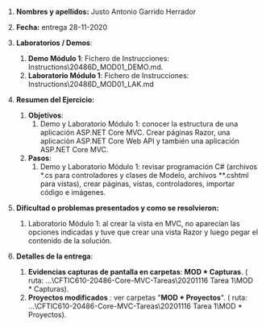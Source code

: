 1. **Nombres y apellidos:** Justo Antonio Garrido Herrador
2. **Fecha:** entrega 28-11-2020
3. **Laboratorios / Demos**: 
   
      1. **Demo Módulo 1**: Fichero de Instrucciones: Instructions\20486D_MOD01_DEMO.md. 
      2. **Laboratorio Módulo 1**: Fichero de Instrucciones: Instructions\20486D_MOD01_LAK.md
4. **Resumen del Ejercicio:**
      1. **Objetivos**: 
         1. Demo y Laboratorio Módulo 1: conocer la estructura de una aplicación ASP.NET Core MVC. Crear páginas Razor, una aplicación ASP.NET Core Web API y también una aplicación ASP.NET Core MVC.
      2. **Pasos**: 
            1. Demo y Laboratorio Módulo 1: revisar programación C# (archivos *.cs para controladores y clases de Modelo, archivos **.cshtml para vistas), crear páginas, vistas, controladores, importar código e imágenes.
6. **Dificultad o problemas presentados y como se resolvieron:** 
   
      1. Laboratorio Módulo 1:  al crear la vista en MVC, no aparecían las opciones indicadas y tuve que crear una vista Razor y luego pegar el contenido de la solución.
7. **Detalles de la entrega**:
   
      1. **Evidencias capturas de pantalla en carpetas**: **MOD * Capturas**. ( ruta: ...\\CFTIC610-20486-Core-MVC-Tareas\20201116 Tarea 1\MOD * Capturas).
      2. **Proyectos modificados** : ver carpetas "**MOD * Proyectos**". ( ruta: ...\CFTIC610-20486-Core-MVC-Tareas\20201116 Tarea 1\MOD * Proyectos).

